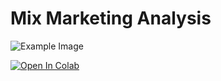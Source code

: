 # Mix Marketing Analysis
![Example Image](https://www.humaniora.id/wp-content/uploads/2023/04/marketing-dan-sales.jpeg)

[![Open In Colab](https://colab.research.google.com/assets/colab-badge.svg)](https://colab.research.google.com/github/ekasetyo090/marketing-mix-analysis/blob/master/Mix_Marketing_Modeling.ipynb)
